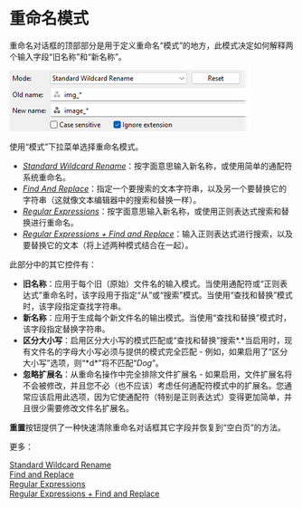 # 重命名模式

重命名对话框的顶部部分是用于定义重命名“模式”的地方，此模式决定如何解释两个输入字段“旧名称”和“新名称”。

![](/Manual/images/media/13/rename_mode.png)

使用“模式”下拉菜单选择重命名模式。

- *[Standard Wildcard Rename](/Manual/file_operations/renaming_files/advanced_rename/rename_modes/standard_wildcard_rename.zh.md)*：按字面意思输入新名称，或使用简单的通配符系统重命名。
- *[Find And Replace](/Manual/file_operations/renaming_files/advanced_rename/rename_modes/find_and_replace.zh.md)*：指定一个要搜索的文本字符串，以及另一个要替换它的字符串（这就像文本编辑器中的搜索和替换一样）。
- *[Regular Expressions](/Manual/file_operations/renaming_files/advanced_rename/rename_modes/regular_expressions.zh.md)*：按字面意思输入新名称，或使用正则表达式搜索和替换进行重命名。
- *[Regular Expressions + Find and Replace](/Manual/file_operations/renaming_files/advanced_rename/rename_modes/regular_expressions_and_find_and_replace.zh.md)*：输入正则表达式进行搜索，以及要替换它的文本（将上述两种模式结合在一起）。

此部分中的其它控件有：

- **旧名称**：应用于每个旧（原始）文件名的输入模式。当使用通配符或“正则表达式”重命名时，该字段用于指定“从”或“搜索”模式。当使用“查找和替换”模式时，该字段指定查找字符串。
- **新名称**：应用于生成每个新文件名的输出模式。当使用“查找和替换”模式时，该字段指定替换字符串。
- **区分大小写**：启用区分大小写的模式匹配或“查找和替换”搜索*.*当启用时，现有文件名的字母大小写必须与提供的模式完全匹配 - 例如，如果启用了“区分大小写”选项，则“*d\*”将不匹配“*Dog*”。
- **忽略扩展名**：从重命名操作中完全排除文件扩展名 - 如果启用，文件扩展名将不会被修改，并且您不必（也不应该）考虑任何通配符模式中的扩展名。您通常应该启用此选项，因为它使通配符（特别是正则表达式）变得更加简单，并且很少需要修改文件名扩展名。

**重置**按钮提供了一种快速清除重命名对话框其它字段并恢复到“空白页”的方法。

更多：

[Standard Wildcard Rename](/Manual/file_operations/renaming_files/advanced_rename/rename_modes/standard_wildcard_rename.zh.md)  
[Find and Replace](/Manual/file_operations/renaming_files/advanced_rename/rename_modes/find_and_replace.zh.md)  
[Regular Expressions](/Manual/file_operations/renaming_files/advanced_rename/rename_modes/regular_expressions.zh.md)  
[Regular Expressions + Find and Replace](/Manual/file_operations/renaming_files/advanced_rename/rename_modes/regular_expressions_and_find_and_replace.zh.md)